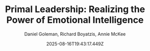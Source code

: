 ---
title: "Primal Leadership: Realizing the Power of Emotional Intelligence"
date: "2025-08-16T19:43:17.449Z"
author: "Daniel Goleman, Richard Boyatzis, Annie McKee"
read_year: "NO"
recommendation: '3'
url: /bookshelf/primal-leadership-realizing-the-power-of-emotional-intelligence
---